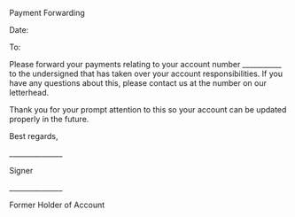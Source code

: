 Payment Forwarding

Date:

To:

Please forward your payments relating to your account number
\_\_\_\_\_\_\_\_\_\_\_ to the undersigned that has taken over your
account responsibilities. If you have any questions about this, please
contact us at the number on our letterhead.

Thank you for your prompt attention to this so your account can be
updated properly in the future.

Best regards,

\_\_\_\_\_\_\_\_\_\_\_\_\_\_\_

Signer

\_\_\_\_\_\_\_\_\_\_\_\_\_\_\_

Former Holder of Account
